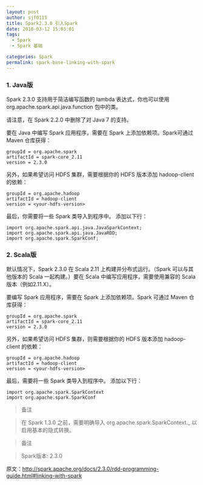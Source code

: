 ```yaml
---
layout: post
author: sjf0115
title: Spark2.3.0 引入Spark
date: 2018-03-12 15:03:01
tags:
  - Spark
  - Spark 基础

categories: Spark
permalink: spark-base-linking-with-spark
---
```


### 1. Java版

Spark 2.3.0 支持用于简洁编写函数的 lambda 表达式，你也可以使用 org.apache.spark.api.java.function 包中的类。

请注意，在 Spark 2.2.0 中删除了对 Java 7 的支持。

要在 Java 中编写 Spark 应用程序，需要在 Spark 上添加依赖项。Spark可通过 Maven 仓库获得：
```
groupId = org.apache.spark
artifactId = spark-core_2.11
version = 2.3.0
```

另外，如果希望访问 HDFS 集群，需要根据你的 HDFS 版本添加 hadoop-client 的依赖：
```
groupId = org.apache.hadoop
artifactId = hadoop-client
version = <your-hdfs-version>
```
最后，你需要将一些 Spark 类导入到程序中。 添加以下行：
```
import org.apache.spark.api.java.JavaSparkContext;
import org.apache.spark.api.java.JavaRDD;
import org.apache.spark.SparkConf;
```

### 2. Scala版

默认情况下，Spark 2.3.0 在 Scala 2.11 上构建并分布式运行。（Spark 可以与其他版本的 Scala 一起构建。）要在 Scala 中编写应用程序，需要使用兼容的 Scala 版本（例如2.11.X）。

要编写 Spark 应用程序，需要在 Spark 上添加依赖项。Spark 可通过 Maven 仓库获得：
```
groupId = org.apache.spark
artifactId = spark-core_2.11
version = 2.3.0
```

另外，如果希望访问 HDFS 集群，则需要根据你的 HDFS 版本添加 hadoop-client 的依赖：
```
groupId = org.apache.hadoop
artifactId = hadoop-client
version = <your-hdfs-version>
```
最后，需要将一些 Spark 类导入到程序中。 添加以下行：
```
import org.apache.spark.SparkContext
import org.apache.spark.SparkConf
```

> 备注

> 在 Spark 1.3.0 之前，需要明确导入 org.apache.spark.SparkContext._ 以启用基本的隐式转换。


> 备注

> Spark版本: 2.3.0

原文：http://spark.apache.org/docs/2.3.0/rdd-programming-guide.html#linking-with-spark
